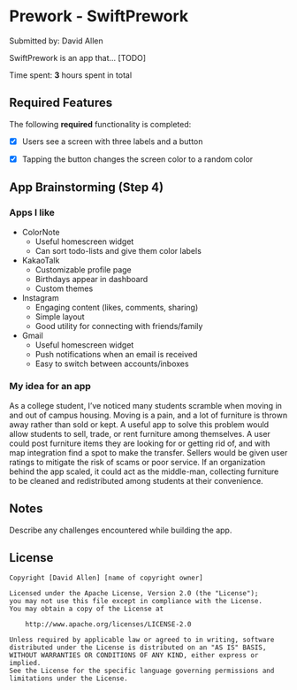 # Prework - SwiftPrework

Submitted by: David Allen

SwiftPrework is an app that... [TODO] 

Time spent: **3** hours spent in total

## Required Features

The following **required** functionality is completed:

- [x] Users see a screen with three labels and a button
- [x] Tapping the button changes the screen color to a random color


## App Brainstorming (Step 4)
### Apps I like
- ColorNote
  - Useful homescreen widget
  - Can sort todo-lists and give them color labels
- KakaoTalk
  - Customizable profile page
  - Birthdays appear in dashboard
  - Custom themes
- Instagram
  - Engaging content (likes, comments, sharing)
  - Simple layout
  - Good utility for connecting with friends/family
- Gmail
  - Useful homescreen widget
  - Push notifications when an email is received
  - Easy to switch between accounts/inboxes


### My idea for an app
As a college student, I’ve noticed many students scramble when moving in and out of campus housing. Moving is a pain, and a lot of furniture is thrown away rather than sold or kept. A useful app to solve this problem would allow students to sell, trade, or rent furniture among themselves. A user could post furniture items they are looking for or getting rid of, and with map integration find a spot to make the transfer. Sellers would be given user ratings to mitigate the risk of scams or poor service. If an organization behind the app scaled, it could act as the middle-man, collecting furniture to be cleaned and redistributed among students at their convenience.


## Notes

Describe any challenges encountered while building the app.

## License

    Copyright [David Allen] [name of copyright owner]

    Licensed under the Apache License, Version 2.0 (the "License");
    you may not use this file except in compliance with the License.
    You may obtain a copy of the License at

        http://www.apache.org/licenses/LICENSE-2.0

    Unless required by applicable law or agreed to in writing, software
    distributed under the License is distributed on an "AS IS" BASIS,
    WITHOUT WARRANTIES OR CONDITIONS OF ANY KIND, either express or implied.
    See the License for the specific language governing permissions and
    limitations under the License.


